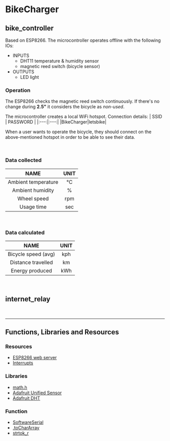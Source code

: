 # BikeCharger

## bike_controller

Based on ESP8266. The microcontroller operates offline with the following IOs:
- INPUTS
    - DHT11 temperature & humidity sensor
    - magnetic reed switch (bicycle sensor)
- OUTPUTS
    - LED light

### Operation

The ESP8266 checks the magnetic reed switch continuously. If there's no change during **2.5"** it considers the bicycle as *non-used*.

The microcontroller creates a local WiFi hotspot. Connection details:
| SSID | PASSWORD |
|:---:|:---:|
|BikeCharger|letsbike|

When a user wants to operate the bicycle, they should connect on the above-mentioned hotspot in order to be able to see their data.

<br>

### Data collected

| NAME | UNIT |
|:---:|:---:|
|Ambient temperature|°C|
|Ambient humidity|%|
|Wheel speed|rpm|
|Usage time|sec|

<br>

### Data calculated

| NAME | UNIT |
|:---:|:---:|
|Bicycle speed (avg)|kph|
|Distance travelled|km|
|Energy produced|kWh|

<br>

## internet_relay


<br>

* * *

## Functions, Libraries and Resources

### Resources

- [ESP8266 web server](https://randomnerdtutorials.com/esp8266-nodemcu-access-point-ap-web-server/)
- [Interrupts](https://randomnerdtutorials.com/interrupts-timers-esp8266-arduino-ide-nodemcu/)

### Libraries

- [math.h](https://www.nongnu.org/avr-libc/user-manual/group__avr__math.html)
- [Adafruit Unified Sensor](https://github.com/adafruit/Adafruit_Sensor)
- [Adafruit DHT](https://github.com/adafruit/DHT-sensor-library)

### Function

- [SoftwareSerial](https://www.arduino.cc/en/Reference/SoftwareSerial)
- [.toCharArray](https://arduinogetstarted.com/reference/arduino-string-tochararray)
- [strtok_r](https://www.geeksforgeeks.org/strtok-strtok_r-functions-c-examples/)


